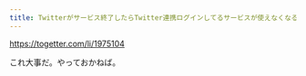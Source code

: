 ```yaml
---
title: Twitterがサービス終了したらTwitter連携ログインしてるサービスが使えなくなる可能性があるので対策しておきましょう - Togetter
---
```


https://togetter.com/li/1975104

これ大事だ。やっておかねば。

